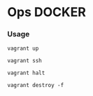 Ops DOCKER
=============

### Usage

```shell
vagrant up
```

```shell
vagrant ssh
```

```shell
vagrant halt
```

```shell
vagrant destroy -f
```
